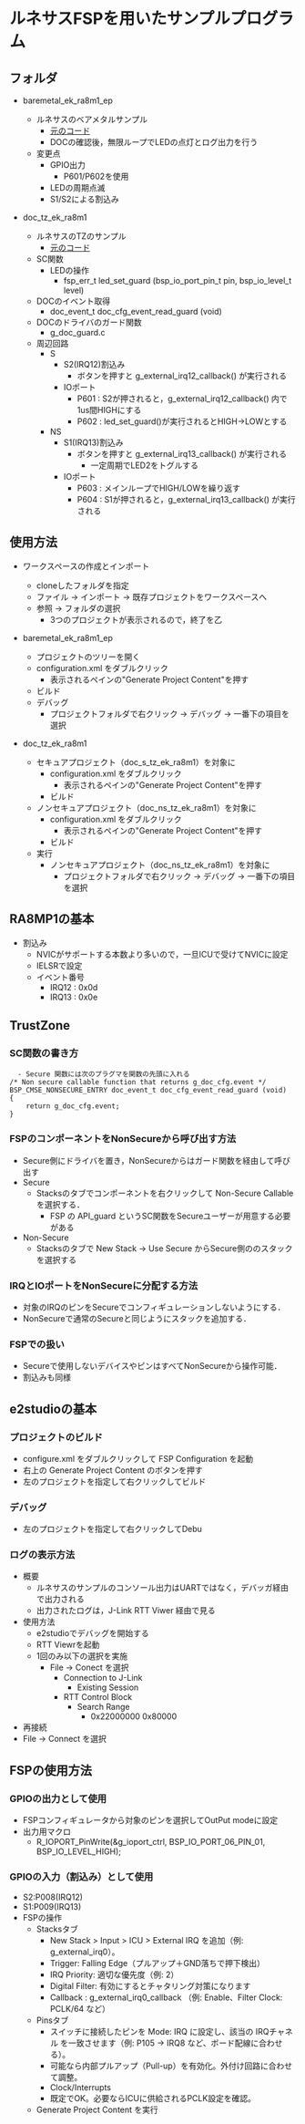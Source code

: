 # ルネサスFSPを用いたサンプルプログラム

## フォルダ
- baremetal_ek_ra8m1_ep
  - ルネサスのベアメタルサンプル
    - [元のコード](https://github.com/renesas/ra-fsp-examples/tree/master/example_projects/ek_ra8m1/baremetal/baremetal_ek_ra8m1_ep)
    - DOCの確認後，無限ループでLEDの点灯とログ出力を行う
  - 変更点
    - GPIO出力
      - P601/P602を使用
    - LEDの周期点滅
    - S1/S2による割込み

- doc_tz_ek_ra8m1
  - ルネサスのTZのサンプル
    - [元のコード](https://github.com/renesas/ra-fsp-examples/tree/master/example_projects/ek_ra8m1/trustzone/doc)
  - SC関数
    - LEDの操作
      -  fsp_err_t led_set_guard (bsp_io_port_pin_t pin, bsp_io_level_t level)
   -  DOCのイベント取得
      -  doc_event_t doc_cfg_event_read_guard (void)
   -  DOCのドライバのガード関数
      -  g_doc_guard.c
  - 周辺回路
    - S
      - S2(IRQ12)割込み
        - ボタンを押すと g_external_irq12_callback() が実行される
      - IOポート
        - P601 : S2が押されると，g_external_irq12_callback() 内で1us間HIGHにする
        - P602 : led_set_guard()が実行されるとHIGH->LOWとする
    - NS
      - S1(IRQ13)割込み
        - ボタンを押すと g_external_irq13_callback() が実行される
          - 一定周期でLED2をトグルする
      - IOポート
        - P603 : メインループでHIGH/LOWを繰り返す
        - P604 : S1が押されると，g_external_irq13_callback() が実行される

## 使用方法
- ワークスペースの作成とインポート
  - cloneしたフォルダを指定
  - ファイル -> インポート -> 既存プロジェクトをワークスペースへ
  - 参照 -> フォルダの選択
    - 3つのプロジェクトが表示されるので，終了を乙

- baremetal_ek_ra8m1_ep
  - プロジェクトのツリーを開く
  - configuration.xml をダブルクリック
    - 表示されるペインの"Generate Project Content"を押す
  - ビルド
  - デバッグ
    - プロジェクトフォルダで右クリック -> デバッグ -> 一番下の項目を選択
    
- doc_tz_ek_ra8m1
  - セキュアプロジェクト（doc_s_tz_ek_ra8m1）を対象に
    - configuration.xml をダブルクリック
      - 表示されるペインの"Generate Project Content"を押す
    - ビルド
  - ノンセキュアプロジェクト（doc_ns_tz_ek_ra8m1）を対象に
    - configuration.xml をダブルクリック
      - 表示されるペインの"Generate Project Content"を押す
    - ビルド
  - 実行
    - ノンセキュアプロジェクト（doc_ns_tz_ek_ra8m1）を対象に
       - プロジェクトフォルダで右クリック -> デバッグ -> 一番下の項目を選択

## RA8MP1の基本
- 割込み
  - NVICがサポートする本数より多いので，一旦ICUで受けてNVICに設定
  - IELSRで設定
  - イベント番号
    - IRQ12 : 0x0d
    - IRQ13 : 0x0e


## TrustZone

### SC関数の書き方

```
  - Secure 関数には次のプラグマを関数の先頭に入れる
/* Non secure callable function that returns g_doc_cfg.event */
BSP_CMSE_NONSECURE_ENTRY doc_event_t doc_cfg_event_read_guard (void)
{
    return g_doc_cfg.event;
}
```

### FSPのコンポーネントをNonSecureから呼び出す方法
- Secure側にドライバを置き，NonSecureからはガード関数を経由して呼び出す
- Secure
  - Stacksのタブでコンポーネントを右クリックして Non-Secure Callable を選択する．
    - FSP の API_guard というSC関数をSecureユーザーが用意する必要がある
- Non-Secure
  - Stacksのタブで New Stack -> Use Secure からSecure側ののスタックを選択する

### IRQとIOポートをNonSecureに分配する方法
- 対象のIRQのピンをSecureでコンフィギュレーションしないようにする．
- NonSecureで通常のSecureと同じようにスタックを追加する．

### FSPでの扱い
- Secureで使用しないデバイスやピンはすべてNonSecureから操作可能．
- 割込みも同様

## e2studioの基本

### プロジェクトのビルド
- configure.xml をダブルクリックして FSP Configuration を起動
- 右上の Generate Project Content のボタンを押す
- 左のプロジェクトを指定して右クリックしてビルド

### デバッグ
- 左のプロジェクトを指定して右クリックしてDebu 

### ログの表示方法
- 概要
  - ルネサスのサンプルのコンソール出力はUARTではなく，デバッガ経由で出力される
  - 出力されたログは，J-Link RTT Viwer 経由で見る
- 使用方法
  - e2studioでデバッグを開始する
  - RTT Viewrを起動
  - 1回のみ以下の選択を実施
    - File -> Conect を選択
      - Connection to J-Link
        - Existing Session
      - RTT Control Block
        - Search Range
          - 0x22000000 0x80000
- 再接続
- File -> Connect を選択

## FSPの使用方法

### GPIOの出力として使用
- FSPコンフィギュレータから対象のピンを選択してOutPut modeに設定
- 出力用マクロ
  - R_IOPORT_PinWrite(&g_ioport_ctrl, BSP_IO_PORT_06_PIN_01, BSP_IO_LEVEL_HIGH);

### GPIOの入力（割込み）として使用  
- S2:P008(IRQ12)
- S1:P009(IRQ13)
- FSPの操作
  - Stacksタブ
    - New Stack > Input > ICU > External IRQ を追加（例: g_external_irq0）。
    - Trigger: Falling Edge（プルアップ＋GND落ちで押下検出）
    - IRQ Priority: 適切な優先度（例: 2）
    - Digital Filter: 有効にするとチャタリング対策になります
    - Callback : g_external_irq0_callback
（例: Enable、Filter Clock: PCLK/64 など）
  - Pinsタブ
    - スイッチに接続したピンを Mode: IRQ に設定し、該当の IRQチャネル を一致させます（例: P105 → IRQ8 など、ボード配線に合わせる）。
    - 可能なら内部プルアップ（Pull-up）を有効化。外付け回路に合わせて調整。
    - Clock/Interrupts
    - 既定でOK。必要ならICUに供給されるPCLK設定を確認。
  - Generate Project Content を実行